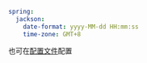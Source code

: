 ```yml
spring:
  jackson:
    date-format: yyyy-MM-dd HH:mm:ss
    time-zone: GMT+8
```

也可在[配置文件](mybatis#雪花算法导致前端数据精度丢失问题)配置
